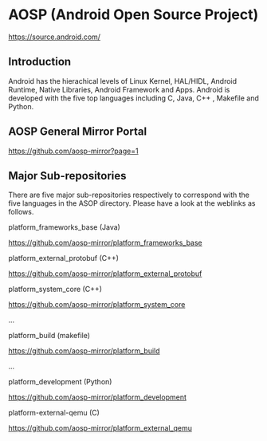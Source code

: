 # AOSP (Android Open Source Project)
https://source.android.com/

## Introduction 

Android has the hierachical levels of Linux Kernel, HAL/HIDL, Android Runtime, 
Native Libraries, Android Framework and Apps. Android is developed with the 
five top languages including C, Java, C++ , Makefile and Python. 

## AOSP General Mirror Portal 

https://github.com/aosp-mirror?page=1

## Major Sub-repositories 

There are five major sub-repositories respectively to correspond with the five 
languages in the ASOP directory. Please have a look at the weblinks as follows. 

platform_frameworks_base (Java)

https://github.com/aosp-mirror/platform_frameworks_base

platform_external_protobuf (C++)

https://github.com/aosp-mirror/platform_external_protobuf

platform_system_core (C++)

https://github.com/aosp-mirror/platform_system_core

...

platform_build (makefile)

https://github.com/aosp-mirror/platform_build

...

platform_development (Python)

https://github.com/aosp-mirror/platform_development

platform-external-qemu (C)

https://github.com/aosp-mirror/platform_external_qemu
